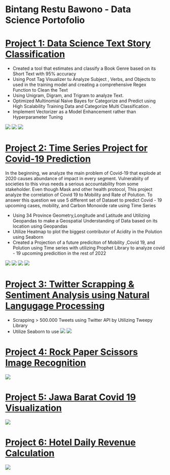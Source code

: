 # Bintang Restu Bawono - Data Science Portofolio 

# [Project 1: Data Science Text Story Classification ](https://github.com/helios190/Text-Story-Classification/blob/main/Text_Classification.ipynb) 
* Created a tool that estimates and classify a Book Genre based on its Short Text with 95% accuracy 
* Using Post Tag Visualizer tu Analyze Subject , Verbs, and Objects to used in the training model and creating a comprehensive Regex Function to Clean the Text
* Using Unigram, Digram, and Trigram to analyze Text.
* Optimized Multinomial Naive Bayes for Categorize and Predict using High Scalability Training Data and Categorize Multi Classification . 
* Implement Vectorizer as a Model Enhancement rather than Hyperparameter Tuning 

![](/Images/1662642470870.jpg) 
![](/Images/download%20(1).png) 
![](/Images/download.png)


# [Project 2: Time Series Project for Covid-19 Prediction](https://github.com/helios190/Covid-Time-Series/blob/main/DSA_BabaTech.ipynb) 
In the beginning, we analyze the main problem of Covid-19 that explode at 2020 causes abundance of impact in every segment. Vulnerabiity of societies to this virus needs a serious accountability from some stakeholder. Even though Mask and other health protocol, This project analyze the correlation of Covid 19 to Mobility and Rate of Polution. To answer this question we use 5 different set of Dataset to predict Covid - 19 upcoming cases, mobility, and Carbon Monoxide rate using Time Series 

* Using 34 Province Geometry,Longitude and Latitude and Utilizing Geopandas to make a Geospatial Understanding of Data based on its location using Geopandas
* Utilize Heatmap to plot the biggest contributor of Acidity in the Polution using Seaborn
* Created a Projection of a future prediciton of Mobility ,Covid 19, and Polution using Time series with utilizing Prophet Library to analyze covid - 19 upcoming predicition in the rest of 2022


![](/Images/download%20(2).png) 
![](/Images/download%20(3).png) 
![](/Images/download%20(4).png) 
![](/Images/download%20(5).png)

# [Project 3: Twitter Scrapping & Sentiment Analysis using Natural Langugage Processing](https://github.com/helios190/Covid-Time-Series/blob/main/DSA_BabaTech.ipynb) 

* Scrapping > 500.000 Tweets using Twitter API by Utilizing Tweepy Library
* Utilize Seaborn to use
![](/Images/download%20(6).png) ![](/Images/download%20(7).png)

# [Project 4: Rock Paper Scissors Image Recognition](https://github.com/PlayingNumbers/ball_image_classifier) 


![](/images/matrix_results.png)

# [Project 5: Jawa Barat Covid 19 Visualization](https://github.com/PlayingNumbers/ball_image_classifier) 


![](/images/matrix_results.png)

# [Project 6: Hotel Daily Revenue Calculation](https://github.com/PlayingNumbers/ball_image_classifier) 
 

![](/images/matrix_results.png)
